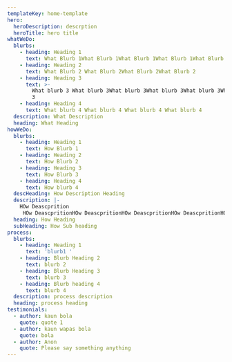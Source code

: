 ```yaml
---
templateKey: home-template
hero:
  heroDescription: descrption
  heroTitle: hero title
whatWeDo:
  blurbs:
    - heading: Heading 1
      text: What Blurb 1What Blurb 1What Blurb 1What Blurb 1What Blurb 1
    - heading: Heading 2
      text: What Blurb 2 What Blurb 2What Blurb 2What Blurb 2
    - heading: Heading 3
      text: >-
        What blurb 3 What blurb 3What blurb 3What blurb 3What blurb 3What blurb
        3
    - heading: Heading 4
      text: What blurb 4 What blurb 4 What blurb 4 What blurb 4
  description: What Description
  heading: What Heading
howWeDo:
  blurbs:
    - heading: Heading 1
      text: How Blurb 1
    - heading: Heading 2
      text: How Blurb 2
    - heading: Heading 3
      text: How Blurb 3
    - heading: Heading 4
      text: How blurb 4
  descHeading: How Description Heading
  description: |-
    HOw Deascprition
     HOw DeascpritionHOw DeascpritionHOw DeascpritionHOw DeascpritionHOw DeascpritionHOw Deascprition
  heading: How Heading
  subHeading: How Sub heading
process:
  blurbs:
    - heading: Heading 1
      text: 'blurb1 '
    - heading: Blurb Heading 2
      text: blurb 2
    - heading: Blurb Heading 3
      text: blurb 3
    - heading: Blurb heading 4
      text: blurb 4
  description: process description
  heading: process heading
testimonials:
  - author: kaun bola
    quote: quote 1
  - author: kaun wapas bola
    quote: bola
  - author: Anon
    quote: Please say something anything
---
```


